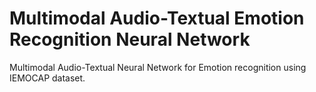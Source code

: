 # Multimodal Audio-Textual Emotion Recognition Neural Network

Multimodal Audio-Textual Neural Network for Emotion recognition using IEMOCAP dataset.
